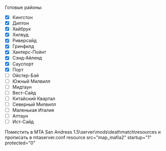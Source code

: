 Готовые районы:
- [x] Кингстон
- [x] Диптон
- [x] Хайбрук
- [x] Хилвуд
- [x] Риверсайд
- [x] Гринфилд
- [x] Хантерс-Пойнт
- [x] Сэнд-Айленд
- [x] Сауспорт
- [x] Порт
- [ ] Ойстер-Бэй
- [ ] Южный Милвилл
- [ ] Мидтаун
- [ ] Вест-Сайд
- [ ] Китайский Квартал
- [ ] Северный Милвилл
- [ ] Маленькая Италия
- [ ] Аптаун
- [ ] Ист-Сайд

Поместить в MTA San Andreas 1.5\server\mods\deathmatch\resources и прописать в mtaserver.conf resource src="map_mafia2" startup="1" protected="0" 
